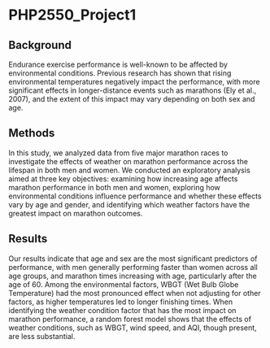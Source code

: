 # PHP2550_Project1

## Background
Endurance exercise performance is well-known to be affected by environmental conditions. Previous research has shown that rising environmental temperatures negatively impact the performance, with more significant effects in longer-distance events such as marathons (Ely et al., 2007), and the extent of this impact may vary depending on both sex and age. 

## Methods
In this study, we analyzed data from five major marathon races to investigate the effects of weather on marathon performance across the lifespan in both men and women. We conducted an exploratory analysis aimed at three key objectives: examining how increasing age affects marathon performance in both men and women, exploring how environmental conditions influence performance and whether these effects vary by age and gender, and identifying which weather factors have the greatest impact on marathon outcomes.

## Results
Our results indicate that age and sex are the most significant predictors of performance, with men generally performing faster than women across all age groups, and marathon times increasing with age, particularly after the age of 60. Among the environmental factors, WBGT (Wet Bulb Globe Temperature) had the most pronounced effect when not adjusting for other factors, as higher temperatures led to longer finishing times. When identifying the weather condition factor that has the most impact on marathon performance, a random forest model shows that the effects of weather conditions, such as WBGT, wind speed, and AQI, though present, are less substantial.
